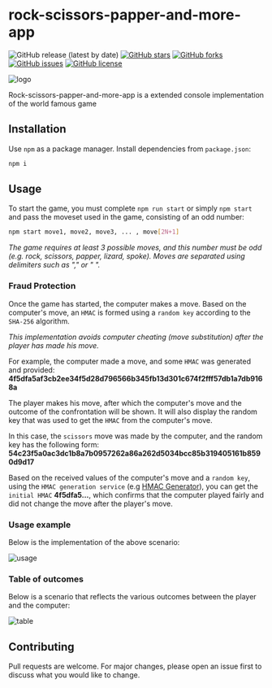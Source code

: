 # rock-scissors-papper-and-more-app

![GitHub release (latest by date)](https://img.shields.io/github/v/release/everman32/rock-scissors-papper-and-more-app) [![GitHub stars](https://img.shields.io/github/stars/everman32/rock-scissors-papper-and-more-app)](https://github.com/everman32/rock-scissors-papper-and-more-app/stargazers) [![GitHub forks](https://img.shields.io/github/forks/everman32/rock-scissors-papper-and-more-app)](https://github.com/everman32/rock-scissors-papper-and-more-app/network) [![GitHub issues](https://img.shields.io/github/issues/everman32/rock-scissors-papper-and-more-app)](https://github.com/everman32/rock-scissors-papper-and-more-app/issues) [![GitHub license](https://img.shields.io/github/license/everman32/rock-scissors-papper-and-more-app)](https://github.com/everman32/rock-scissors-papper-and-more-app)

![logo](https://i.ibb.co/nBJDK99/rock-paper-scissors.png)

Rock-scissors-papper-and-more-app is a extended console implementation of the world famous game

## Installation

Use `npm` as a package manager. Install dependencies from `package.json`:

```bash
npm i
```

## Usage

To start the game, you must complete `npm run start` or simply `npm start` and pass the moveset used in the game, consisting of an odd number:

```bash
npm start move1, move2, move3, ... , move[2N+1]
```

_The game requires at least 3 possible moves, and this number must be odd (e.g. rock, scissors, papper, lizard, spoke). Moves are separated using delimiters such as "," or " "._

### Fraud Protection

Once the game has started, the computer makes a move. Based on the computer's move, an `HMAC` is formed using a `random key` according to the `SHA-256` algorithm.

_This implementation avoids computer cheating (move substitution) after the player has made his move._

For example, the computer made a move, and some `HMAC` was generated and provided: **4f5dfa5af3cb2ee34f5d28d796566b345fb13d301c674f2fff57db1a7db9168a**

The player makes his move, after which the computer's move and the outcome of the confrontation will be shown. It will also display the random key that was used to get the `HMAC` from the computer's move.

In this case, the `scissors` move was made by the computer, and the random key has the following form:
**54c23f5a0ac3dc1b8a7b0957262a86a262d5034bcc85b319405161b8590d9d17**

Based on the received values of the computer's move and a `random key`, using the `HMAC generation service` (e.g [HMAC Generator](https://codebeautify.org/hmac-generator)), you can get the `initial HMAC` **4f5dfa5...**, which confirms that the computer played fairly and did not change the move after the player's move.

### Usage example

Below is the implementation of the above scenario:

![usage](https://i.ibb.co/pZHDqGX/output.png)

### Table of outcomes

Below is a scenario that reflects the various outcomes between the player and the computer:

![table](https://i.ibb.co/b6JwhVX/output.png)

## Contributing

Pull requests are welcome. For major changes, please open an issue first to discuss what you would like to change.
